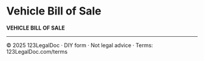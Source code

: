 # Vehicle Bill of Sale

**VEHICLE BILL OF SALE**

---
© 2025 123LegalDoc · DIY form · Not legal advice · Terms: 123LegalDoc.com/terms
